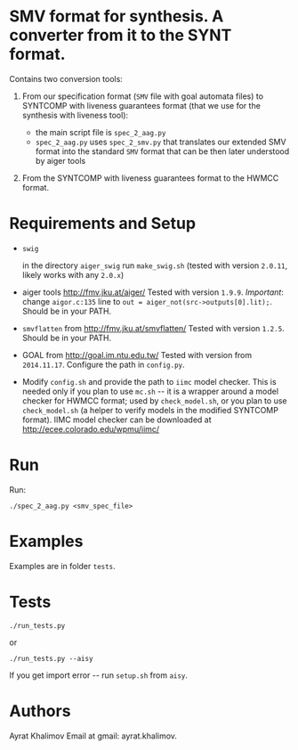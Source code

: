 # SMV format for synthesis. A converter from it to the SYNT format.

Contains two conversion tools:

1. From our specification format (`SMV` file with goal automata files) to 
   SYNTCOMP with liveness guarantees format 
   (that we use for the synthesis with liveness tool): 

   - the main script file is `spec_2_aag.py`
   - `spec_2_aag.py` uses `spec_2_smv.py` that translates 
     our extended SMV format into the standard `SMV` format 
     that can be then later understood by aiger tools

2. From the SYNTCOMP with liveness guarantees format to the HWMCC format.


# Requirements and Setup

- `swig`

  in the directory `aiger_swig` run `make_swig.sh`
  (tested with version `2.0.11`, likely works with any `2.0.x`)

- aiger tools http://fmv.jku.at/aiger/
  Tested with version `1.9.9`.
  _Important_: change `aigor.c:135` line to `out = aiger_not(src->outputs[0].lit);`.
  Should be in your PATH.

- `smvflatten` from http://fmv.jku.at/smvflatten/
  Tested with version `1.2.5`.
  Should be in your PATH.

- GOAL from http://goal.im.ntu.edu.tw/
  Tested with version from `2014.11.17`.
  Configure the path in `config.py`.

- Modify `config.sh` and provide the path to `iimc` model checker.
  This is needed only if you plan to use `mc.sh` -- 
  it is a wrapper around a model checker for HWMCC format; used by `check_model.sh`,
  or you plan to use `check_model.sh` (a helper to verify models in the modified SYNTCOMP format).
  IIMC model checker can be downloaded at http://ecee.colorado.edu/wpmu/iimc/


# Run
Run: 

`./spec_2_aag.py <smv_spec_file>`


# Examples
Examples are in folder `tests`.


# Tests

`./run_tests.py`

or 

`./run_tests.py --aisy`

If you get import error -- run `setup.sh` from `aisy`.


# Authors
Ayrat Khalimov
Email at gmail: ayrat.khalimov.
